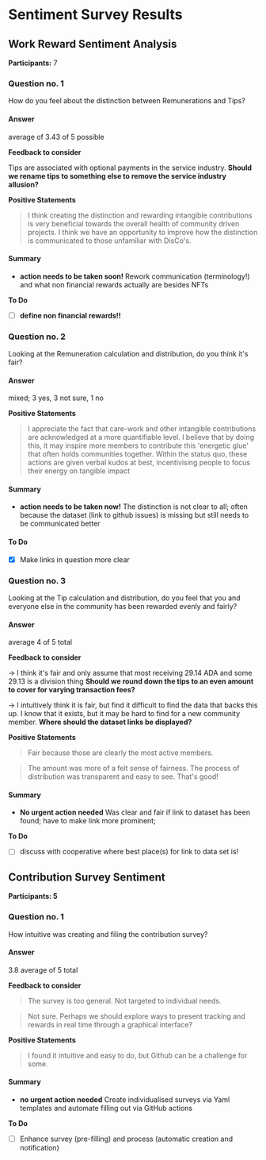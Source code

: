 # Sentiment Survey Results

## Work Reward Sentiment Analysis

**Participants:** 7

### Question no. 1

How do you feel about the distinction between Remunerations and Tips?

#### Answer

average of 3.43 of 5 possible

**Feedback to consider**

Tips are associated with optional payments in the service industry. **Should we rename tips to something else to remove the service industry allusion?**

**Positive Statements**

> I think creating the distinction and rewarding intangible contributions is very beneficial towards the overall health of community driven projects. I think we have an opportunity to improve how the distinction is communicated to those unfamiliar with DisCo's.

#### Summary

* **action needs to be taken soon!** Rework communication (terminology!) and what non financial rewards actually are besides NFTs

**To Do**

* [ ] **define non financial rewards!!**

### Question no. 2

Looking at the Remuneration calculation and distribution, do you think it's fair?

#### Answer

mixed; 3 yes, 3 not sure, 1 no

**Positive Statements**

> I appreciate the fact that care-work and other intangible contributions are acknowledged at a more quantifiable level. I believe that by doing this, it may inspire more members to contribute this 'energetic glue' that often holds communities together. Within the status quo, these actions are given verbal kudos at best, incentivising people to focus their energy on tangible impact

#### Summary

* **action needs to be taken now!** The distinction is not clear to all; often because the dataset (link to github issues) is missing but still needs to be communicated better

#### To Do

* [x] Make links in question more clear

### Question no. 3

Looking at the Tip calculation and distribution, do you feel that you and everyone else in the community has been rewarded evenly and fairly?

#### Answer

average 4 of 5 total

**Feedback to consider**

\-> I think it's fair and only assume that most receiving 29.14 ADA and some 29.13 is a division thing **Should we round down the tips to an even amount to cover for varying transaction fees?**



\-> I intuitively think it is fair, but find it difficult to find the data that backs this up. I know that it exists, but it may be hard to find for a new community member. **Where should the dataset links be displayed?**

**Positive Statements**

> Fair because those are clearly the most active members.

> The amount was more of a felt sense of fairness. The process of distribution was transparent and easy to see. That's good!

#### Summary

* **No urgent action needed** Was clear and fair if link to dataset has been found; have to make link more prominent;

**To Do**

* [ ] discuss with cooperative where best place(s) for link to data set is!

## Contribution Survey Sentiment

**Participants: 5**

### Question no. 1

How intuitive was creating and filing the contribution survey?

#### Answer

3.8 average of 5 total

**Feedback to consider**

> The survey is too general. Not targeted to individual needs.

> Not sure. Perhaps we should explore ways to present tracking and rewards in real time through a graphical interface?

**Positive Statements**

> I found it intuitive and easy to do, but Github can be a challenge for some.

#### Summary

* **no urgent action needed** Create individualised surveys via Yaml templates and automate filling out via GitHub actions

**To Do**

* [ ] Enhance survey (pre-filling) and process (automatic creation and notification)
